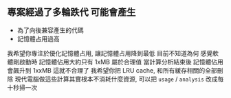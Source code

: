 ## 專案經過了多輪跌代 可能會產生

- 為了向後兼容產生的代碼
- 記憶體占用過高

我希望你專注於優化記憶體占用, 讓記憶體占用降到最低
目前不知道為何 感覺軟體剛啟動時 記憶體佔用大約只有 1xMB 屬於合理值
當計算分析結束後 記憶體佔用會飆升到 1xxMB 這就不合理了
我希望你把 LRU cache, 和所有緩存相關的全部刪除
現代電腦做這些計算其實根本不消耗什麼資源, 可以把 `usage` / `analysis` 改成每十秒掃一次
